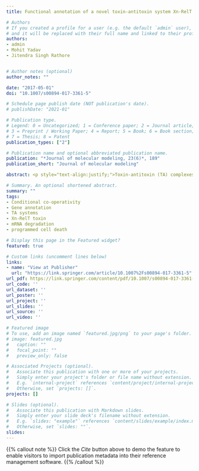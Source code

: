 ```yaml
---
title: Functional annotation of a novel toxin-antitoxin system Xn-RelT of Xenorhabdus nematophila; a combined in silico and in vitro approach

# Authors
# If you created a profile for a user (e.g. the default `admin` user), write the username (folder name) here 
# and it will be replaced with their full name and linked to their profile.
authors:
- admin
- Mohit Yadav
- Jitendra Singh Rathore


# Author notes (optional)
author_notes: ""

date: "2017-05-01"
doi: "10.1007/s00894-017-3361-5"

# Schedule page publish date (NOT publication's date).
# publishDate: "2021-01"

# Publication type.
# Legend: 0 = Uncategorized; 1 = Conference paper; 2 = Journal article;
# 3 = Preprint / Working Paper; 4 = Report; 5 = Book; 6 = Book section;
# 7 = Thesis; 8 = Patent
publication_types: ["2"]

# Publication name and optional abbreviated publication name.
publication: "*Journal of molecular modeling, 23(6)*, 189"
publication_short: "Journal of molecular modeling"

abstract: <p style="text-align:justify;">Toxin-antitoxin (TA) complexes play an important role in stress responses and programmed cell death in bacteria. The RelB-RelE toxin antitoxin system is well studied in <i>Escherichia coli</i>. In this study, we used combined <i>in silico</i> and <i>in vitro</i> approaches to study a novel Xn-RelT toxin from <i>Xenorhabdus nematophila</i> bearing its own antitoxin Xn-RelAT - a RelB homolog of <i>E. coli</i>. The structure for this toxin-antitoxin pair is yet unknown. We generated homology-based models of <i>X. nematophila</i> RelT toxin and antitoxin. The deduced models were further characterized for protein-nucleic acid, protein-protein interactions and gene ontology. A detrimental effect of recombinant Xn-RelT on host <i>E. coli</i> was determined through endogenous toxicity assay. When expressed from a isopropyl <i>β</i>-D-1-thiogalactopyranoside-regulated LacZ promoter, Xn-RelT toxin showed a toxic effect on <i>E. coli</i> cells. These observations imply that the conditional cooperativity governing the Xn-RelT TA operon in <i>X. nematophila</i> plays an important role in stress management and programmed cell death.</p>

# Summary. An optional shortened abstract.
summary: ""
tags:
- Conditional co-operativity
- Gene annotation
- TA systems
- Xn-RelT toxin
- mRNA degradation
- programmed cell death

# Display this page in the Featured widget?
featured: true

# Custom links (uncomment lines below)
links:
- name: "View at Publisher"
  url: "https://link.springer.com/article/10.1007%2Fs00894-017-3361-5"
url_pdf: https://link.springer.com/content/pdf/10.1007/s00894-017-3361-5.pdf
url_code: ''
url_dataset: ''
url_poster: ''
url_project: ''
url_slides: ''
url_source: ''
url_video: ''

# Featured image
# To use, add an image named `featured.jpg/png` to your page's folder. 
# image: featured.jpg
#   caption: ""
#   focal_point: ""
#   preview_only: false

# Associated Projects (optional).
#   Associate this publication with one or more of your projects.
#   Simply enter your project's folder or file name without extension.
#   E.g. `internal-project` references `content/project/internal-project/index.md`.
#   Otherwise, set `projects: []`.
projects: []

# Slides (optional).
#   Associate this publication with Markdown slides.
#   Simply enter your slide deck's filename without extension.
#   E.g. `slides: "example"` references `content/slides/example/index.md`.
#   Otherwise, set `slides: ""`.
slides:
---
```


{{% callout note %}}
Click the *Cite* button above to demo the feature to enable visitors to import publication metadata into their reference management software.
{{% /callout %}}
